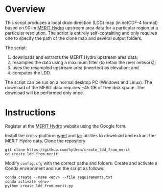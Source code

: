# Overview

This script produces a local drain direction (LDD) map (in netCDF-4 format) based on 90-m [MERIT Hydro](http://hydro.iis.u-tokyo.ac.jp/~yamadai/MERIT_Hydro/) upstream area data for a particular region at a particular resolution. The script is entirely self-containing and only requires one to specify the path of the clone map and several output folders.

The script:
1. downloads and extracts the MERIT Hydro upstream area data;
1. resamples the data using a maximum filter (to retain the river network);
1. uses the resampled upstream area (inverted) as elevation; and
1. computes the LDD.

The script can be run on a normal desktop PC (Windows and Linux). The download of the MERIT data requires ~45 GB of free disk space. The download will be performed only once.

# Instructions

Register at the [MERIT Hydro](http://hydro.iis.u-tokyo.ac.jp/~yamadai/MERIT_Hydro/) website using the Google form.

Install the cross-platform [wget](http://gnuwin32.sourceforge.net/packages/wget.htm) and [tar](http://gnuwin32.sourceforge.net/packages/gtar.htm) utilities to download and extract the MERIT Hydro data. 
Clone the repository:
```
git clone https://github.com/hylken/create_ldd_from_merit
cd create_ldd_from_merit
```
Modify `config.cfg` with the correct paths and folders. Create and activate a Conda environment and run the script as follows:
```
conda create --name <env> --file requirements.txt
conda activate <env>
python create_ldd_from_merit.py
```

